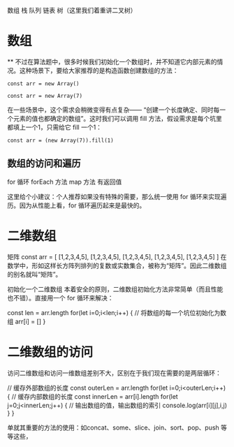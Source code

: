 数组 栈 队列 链表 树（这里我们着重讲二叉树） 

# 数组
** 不过在算法题中，很多时候我们初始化一个数组时，并不知道它内部元素的情况。这种场景下，要给大家推荐的是构造函数创建数组的方法：

```
const arr = new Array()

const arr = new Array(7)
```

在一些场景中，这个需求会稍微变得有点复杂—— “创建一个长度确定、同时每一个元素的值也都确定的数组”。这时我们可以调用 fill 方法，假设需求是每个坑里都填上一个1，只需给它 fill 一个1：

```
const arr = (new Array(7)).fill(1)
```

## 数组的访问和遍历
for 循环
forEach 方法
map 方法 有返回值

这里给个小建议：个人推荐如果没有特殊的需要，那么统一使用 for 循环来实现遍历。因为从性能上看，for 循环遍历起来是最快的。



# 二维数组
矩阵
const arr = [
  [1,2,3,4,5],
  [1,2,3,4,5],
  [1,2,3,4,5],
  [1,2,3,4,5],
  [1,2,3,4,5]
]
在数学中，形如这样长方阵列排列的复数或实数集合，被称为“矩阵”。因此二维数组的别名就叫“矩阵”。


初始化一个二维数组
本着安全的原则，二维数组初始化方法非常简单（而且性能也不错）。直接用一个 for 循环来解决：

const len = arr.length
for(let i=0;i<len;i++) {
    // 将数组的每一个坑位初始化为数组
    arr[i] = []
}

# 二维数组的访问
访问二维数组和访问一维数组差别不大，区别在于我们现在需要的是两层循环：

// 缓存外部数组的长度
const outerLen = arr.length
for(let i=0;i<outerLen;i++) {
    // 缓存内部数组的长度
    const innerLen = arr[i].length
    for(let j=0;j<innerLen;j++) {
        // 输出数组的值，输出数组的索引
        console.log(arr[i][j],i,j)
    }
}


单就其重要的方法的使用：如concat、some、slice、join、sort、pop、push 等等这些，
